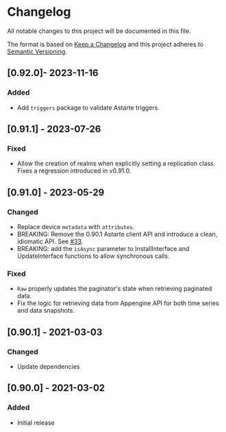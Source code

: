 # Changelog
All notable changes to this project will be documented in this file.

The format is based on [Keep a Changelog](http://keepachangelog.com/en/1.0.0/)
and this project adheres to [Semantic Versioning](http://semver.org/spec/v2.0.0.html).

## [0.92.0]- 2023-11-16
### Added
- Add `triggers` package to validate Astarte triggers.

## [0.91.1] - 2023-07-26
### Fixed
- Allow the creation of realms when explicitly setting a replication class. Fixes a regression
  introduced in v0.91.0.

## [0.91.0] - 2023-05-29
### Changed
- Replace device `metadata` with `attributes`.
- BREAKING: Remove the 0.90.1 Astarte client API and introduce a clean, idiomatic API.
  See [#33](https://github.com/astarte-platform/astarte-go/issues/33).
- BREAKING: add the `isAsync` parameter to InstallInterface and UpdateInterface functions to allow synchronous calls.

### Fixed
- `Raw` properly updates the paginator's state when retrieving paginated data.
- Fix the logic for retrieving data from Appengine API for both time series and data snapshots.

## [0.90.1] - 2021-03-03
### Changed
- Update dependencies

## [0.90.0] - 2021-03-02
### Added
- Initial release
